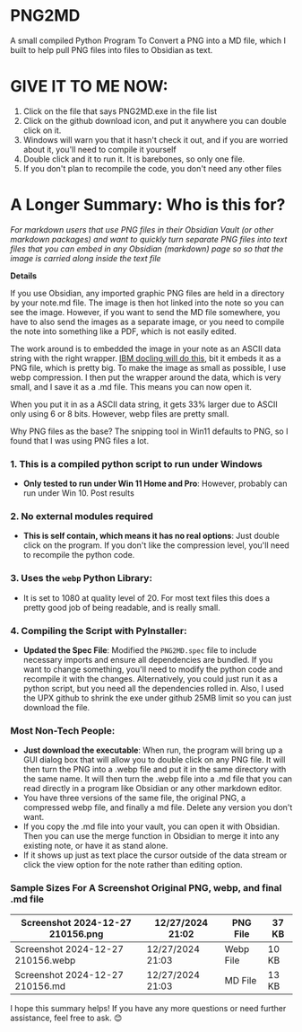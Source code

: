 # PNG2MD
A small compiled Python Program To Convert a PNG into a MD file, which I built to help pull PNG files into files to Obsidian as text.

# GIVE IT TO ME NOW:

1. Click on the file that says PNG2MD.exe in the file list
2. Click on the github download icon, and put it anywhere you can double click on it.
3. Windows will warn you that it hasn't check it out, and if you are worried about it, you'll need to compile it yourself
4. Double click and it to run it.  It is barebones, so only one file.
5. If you don't plan to recompile the code, you don't need any other files

# A Longer Summary:  Who is this for?

_For markdown users that use PNG files in their Obsidian Vault (or other markdown packages) and want to quickly turn separate PNG files into text files that you can embed in any Obsidian (markdown) page so so that the image is carried along inside the text file_

**Details**

If you use Obsidian, any imported graphic PNG files are held in a directory by your note.md file.  The image is then hot linked into the note so you can see the image.  However, if you want to send the MD file somewhere, you have to also send the images as a separate image, or you need to compile the note into something like a PDF, which is not easily edited.  

The work around is to embedded the image in your note as an ASCII data string with the right wrapper.  [IBM docling will do this](https://github.com/DS4SD/docling), bit it embeds it as a PNG file, which is pretty big.  To make the image as small as possible, I use webp compression.  I then put the wrapper around the data, which is very small, and I save it as a .md file.  This means you can now open it.

When you put it in as a ASCII data string, it gets 33% larger due to ASCII only using 6 or 8 bits.  However, webp files are pretty small.

Why PNG files as the base?  The snipping tool in Win11 defaults to PNG, so I found that I was using PNG files a lot.

### 1. This is a compiled python script to run under Windows
- **Only tested to run under Win 11 Home and Pro**:  However, probably can run under Win 10.  Post results

### 2. No external modules required
- **This is self contain, which means it has no real options**: Just double click on the program.  If you don't like the compression level, you'll need to recompile the python code.

### 3. Uses the `webp` Python Library:
-  It is set to 1080 at quality level of 20.  For most text files this does a pretty good job of being readable, and is really small.

### 4. Compiling the Script with PyInstaller:
- **Updated the Spec File**: Modified the `PNG2MD.spec` file to include necessary imports and ensure all dependencies are bundled.  If you want to change something, you'll need to modify the python code and recompile it with the changes.  Alternatively, you could just run it as a python script, but you need all the dependencies rolled in.  Also, I used the UPX github to shrink the exe under github 25MB limit so you can just download the file.


### Most Non-Tech People:
- **Just download the executable**: When run, the program will bring up a GUI dialog box that will allow you to double click on any PNG file.  It will then turn the PNG into a .webp file and put it in the same directory with the same name.  It will then turn the .webp file into a .md file that you can read directly in a program like Obsidian or any other markdown editor.
- You have three versions of the same file, the original PNG, a compressed webp file, and finally a md file.  Delete any version you don't want.
- If you copy the .md file into your vault, you can open it with Obsidian.  Then you can use the merge function in Obsidian to merge it into any existing note, or have it as stand alone.
- If it shows up just as text place the cursor outside of the data stream or click the view option for the note rather than editing option.

### Sample Sizes For A Screenshot Original PNG, webp, and final .md file


| Screenshot 2024-12-27 210156.png  | 12/27/2024 21:02 | PNG File  | 37 KB |
|-----------------------------------|------------------|-----------|-------|
| Screenshot 2024-12-27 210156.webp | 12/27/2024 21:03 | Webp File | 10 KB |
| Screenshot 2024-12-27 210156.md   | 12/27/2024 21:03 | MD File   | 13 KB |


I hope this summary helps! If you have any more questions or need further assistance, feel free to ask. 😊

